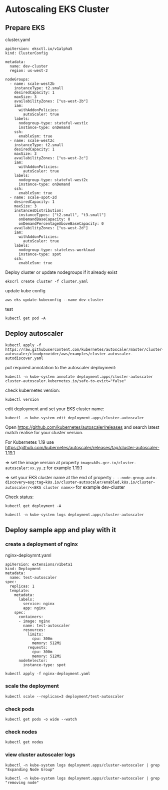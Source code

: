 # Autoscaling EKS Cluster
## Prepare EKS
cluster.yaml
```
apiVersion: eksctl.io/v1alpha5
kind: ClusterConfig

metadata:
  name: dev-cluster
  region: us-west-2

nodeGroups:
  - name: scale-west2b
    instanceType: t2.small
    desiredCapacity: 1
    maxSize: 3
    availabilityZones: ["us-west-2b"]
    iam:
      withAddonPolicies:
        autoScaler: true
    labels:
      nodegroup-type: stateful-west1c
      instance-type: onDemand
    ssh:
      enableSsm: true
  - name: scale-west2c
    instanceType: t2.small
    desiredCapacity: 1
    maxSize: 3
    availabilityZones: ["us-west-2c"]
    iam:
      withAddonPolicies:
        autoScaler: true
    labels:
      nodegroup-type: stateful-west2c
      instance-type: onDemand
    ssh:
      enableSsm: true
  - name: scale-spot-2d
    desiredCapacity: 1
    maxSize: 3
    instancesDistribution:
      instanceTypes: ["t2.small", "t3.small"]
      onDemandBaseCapacity: 0
      onDemandPercentageAboveBaseCapacity: 0
    availabilityZones: ["us-west-2d"]
    iam:
      withAddonPolicies:
        autoScaler: true
    labels:
      nodegroup-type: stateless-workload
      instance-type: spot
    ssh: 
      enableSsm: true
```

Deploy cluster or update nodegroups if it already exist
```
ekscrl create cluster -f cluster.yaml
```

update kube config
```
aws eks update-kubeconfig --name dev-cluster
```

test
```
kubectl get pod -A
```
## Deploy autoscaler

```
kubectl apply -f https://raw.githubusercontent.com/kubernetes/autoscaler/master/cluster-autoscaler/cloudprovider/aws/examples/cluster-autoscaler-autodiscover.yaml
```
  
put required annotation to the autoscaler deployment:

```
kubectl -n kube-system annotate deployment.apps/cluster-autoscaler cluster-autoscaler.kubernetes.io/safe-to-evict="false"
```

check kubernetes version:
```
kubectl version
```

edit deployment and set your EKS cluster name:

```
kubectl -n kube-system edit deployment.apps/cluster-autoscaler
```

Open https://github.com/kubernetes/autoscaler/releases and search latest match realise for your cluster version.

For Kubernetes 1.19 use https://github.com/kubernetes/autoscaler/releases/tag/cluster-autoscaler-1.19.1

=> set the image version at property ```image=k8s.gcr.io/cluster-autoscaler:vx.yy.z``` for example 1.19.1

=> set your EKS cluster name at the end of property ```- --node-group-auto-discovery=asg:tag=k8s.io/cluster-autoscaler/enabled,k8s.io/cluster-autoscaler/<<EKS cluster name>>``` for example dev-cluster

Check status:
```
kubectl get deployment -A
```
```
kubectl -n kube-system logs deployment.apps/cluster-autoscaler
```
## Deploy sample app and play with it

### create a deployment of nginx

nginx-deploymnt.yaml
```
apiVersion: extensions/v1beta1
kind: Deployment
metadata:
  name: test-autoscaler
spec:
  replicas: 1
  template:
    metadata:
      labels:
        service: nginx
        app: nginx
    spec:
      containers:
      - image: nginx
        name: test-autoscaler
        resources:
          limits:
            cpu: 300m
            memory: 512Mi
          requests:
            cpu: 300m
            memory: 512Mi
      nodeSelector:
        instance-type: spot
```

```
kubectl apply -f nginx-deployment.yaml
```

### scale the deployment

```
kubectl scale --replicas=3 deployment/test-autoscaler
```

### check pods

```
kubectl get pods -o wide --watch
```

### check nodes 

```
kubectl get nodes
```

### view cluster autoscaler logs

```
kubectl -n kube-system logs deployment.apps/cluster-autoscaler | grep "Expanding Node Group"
```
```
kubectl -n kube-system logs deployment.apps/cluster-autoscaler | grep "removing node"
```

